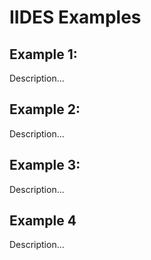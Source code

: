 # IIDES Examples

## Example 1: 

Description...

## Example 2: 

Description...

## Example 3: 

Description...

## Example 4 

Description...

